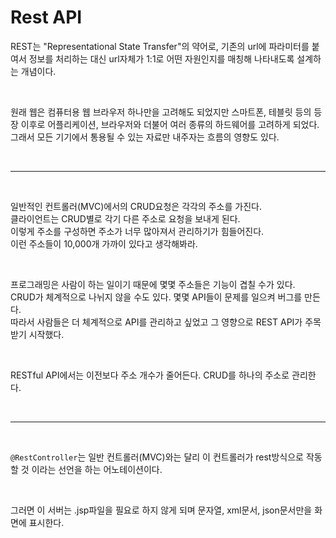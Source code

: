 # Rest API
REST는 "Representational State Transfer"의 약어로, 기존의 url에 파라미터를 붙여서 정보를 처리하는 대신 url자체가 1:1로 어떤 자원인지를 매칭해 나타내도록 설계하는 개념이다. 

<br>

원래 웹은 컴퓨터용 웹 브라우저 하나만을 고려해도 되었지만 스마트폰, 테블릿 등의 등장 이후로 어플리케이션, 브라우저와 더불어 여러 종류의 하드웨어를 고려하게 되었다.     
그래서 모든 기기에서 통용될 수 있는 자료만 내주자는 흐름의 영향도 있다. 

<br><hr><br/>

일반적인 컨트롤러(MVC)에서의 CRUD요청은 각각의 주소를 가진다.    
클라이언트는 CRUD별로 각기 다른 주소로 요청을 보내게 된다.     
이렇게 주소를 구성하면 주소가 너무 많아져서 관리하기가 힘들어진다.    
이런 주소들이 10,000개 가까이 있다고 생각해봐라. 

<br>

프로그래밍은 사람이 하는 일이기 때문에 몇몇 주소들은 기능이 겹칠 수가 있다.    
CRUD가 체계적으로 나뉘지 않을 수도 있다. 몇몇 API들이 문제를 일으켜 버그를 만든다.    
따라서 사람들은 더 체계적으로 API를 관리하고 싶었고 그 영향으로 REST API가 주목받기 시작했다.

<br>

RESTful API에서는 이전보다 주소 개수가 줄어든다. CRUD를 하나의 주소로 관리한다.  

<br><hr><br/>

`@RestController`는 일반 컨트롤러(MVC)와는 달리 이 컨트롤러가 rest방식으로 작동할 것 이라는 선언을 하는 어노테이션이다.

<br>

그러면 이 서버는 .jsp파일을 필요로 하지 않게 되며 문자열, xml문서, json문서만을 화면에 표시한다. 
